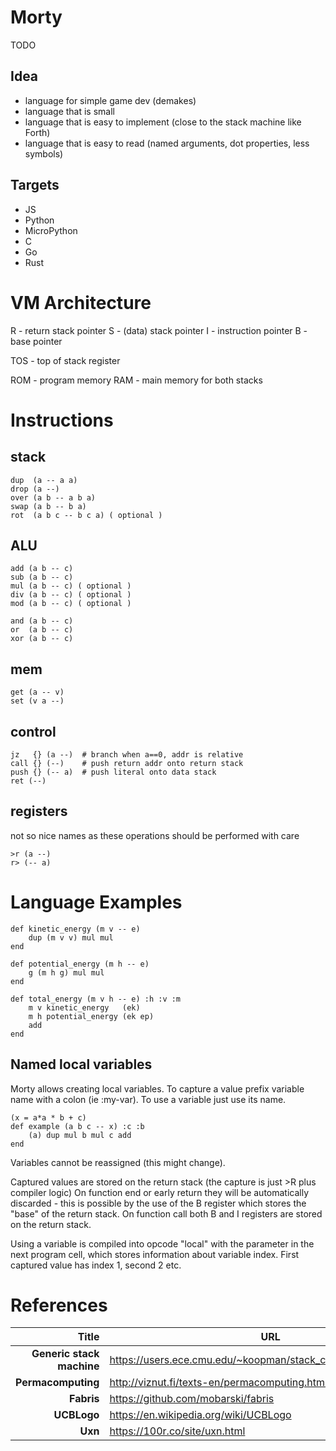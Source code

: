 # Morty

TODO

## Idea

- language for simple game dev (demakes)
- language that is small
- language that is easy to implement (close to the stack machine like Forth)
- language that is easy to read (named arguments, dot properties, less symbols)

## Targets

- JS
- Python
- MicroPython
- C
- Go
- Rust

# VM Architecture

R - return stack pointer
S - (data) stack pointer
I - instruction pointer
B - base pointer

TOS - top of stack register

ROM - program memory
RAM - main memory for both stacks

# Instructions

## stack

```
dup  (a -- a a)
drop (a --)
over (a b -- a b a)
swap (a b -- b a)
rot  (a b c -- b c a) ( optional )
```

## ALU

```
add (a b -- c)
sub (a b -- c)
mul (a b -- c) ( optional )
div (a b -- c) ( optional )
mod (a b -- c) ( optional )

and (a b -- c)
or  (a b -- c)
xor (a b -- c)
```

## mem

```
get (a -- v)
set (v a --)
```

## control

```
jz   {} (a --)  # branch when a==0, addr is relative
call {} (--)    # push return addr onto return stack
push {} (-- a)  # push literal onto data stack
ret (--)
```

## registers

not so nice names as these operations should be performed with care

```
>r (a --)
r> (-- a)
```

# Language Examples

```
def kinetic_energy (m v -- e)
    dup (m v v) mul mul
end

def potential_energy (m h -- e)
    g (m h g) mul mul
end

def total_energy (m v h -- e) :h :v :m
    m v kinetic_energy   (ek)
    m h potential_energy (ek ep)
    add
end
```

## Named local variables

Morty allows creating local variables.
To capture a value prefix variable name with a colon (ie :my-var).
To use a variable just use its name. 

```
(x = a*a * b + c)
def example (a b c -- x) :c :b
    (a) dup mul b mul c add
end
```
Variables cannot be reassigned (this might change).

Captured values are stored on the return stack (the capture is just >R plus compiler logic)
On function end or early return they will be automatically discarded - this is possible
by the use of the B register which stores the "base" of the return stack.
On function call both B and I registers are stored on the return stack.

Using a variable is compiled into opcode "local" with the parameter in the next program cell, which stores information about variable index.
First captured value has index 1, second 2 etc.


# References

|                     Title | URL                                                            |
| ------------------------: | -------------------------------------------------------------- |
| **Generic stack machine** | https://users.ece.cmu.edu/~koopman/stack_computers/sec3_2.html |
|        **Permacomputing** | http://viznut.fi/texts-en/permacomputing.html                  |
|                **Fabris** | https://github.com/mobarski/fabris                             |
|                **UCBLogo**| https://en.wikipedia.org/wiki/UCBLogo                          |
|                   **Uxn** | https://100r.co/site/uxn.html                                  |

[//]: # (online .md editor: https://markdown-editor.github.io/ )
